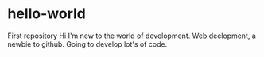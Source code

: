 # hello-world
First repository
Hi I'm new to the world of development. Web deelopment, a newbie to github.
Going to develop lot's of code.
